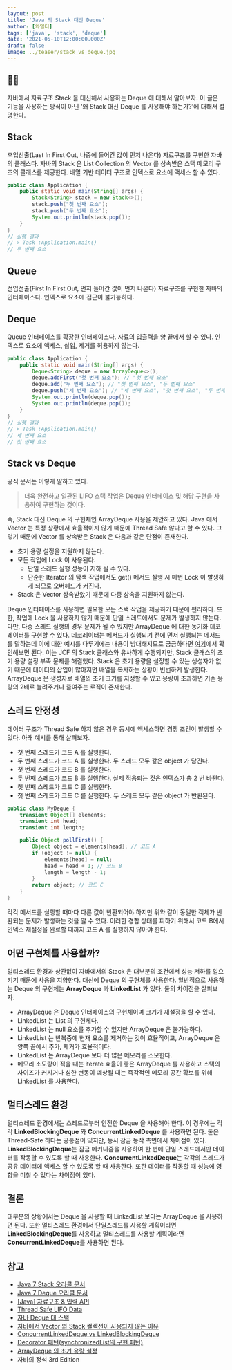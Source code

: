```yaml
---
layout: post
title: 'Java 의 Stack 대신 Deque'
author: [와일더]
tags: ['java', 'stack', 'deque']
date: '2021-05-10T12:00:00.000Z'
draft: false
image: ../teaser/stack_vs_deque.jpg
---
```


## 🤹‍♀️

자바에서 자료구조 Stack 을 대신해서 사용하는 Deque 에 대해서 알아보자. 이 글은 기능을 사용하는 방식이 아닌 '왜 Stack 대신 Deque 를 사용해야 하는가?'에 대해서 설명한다.

## Stack

후입선출(Last In First Out, 나중에 들어간 값이 먼저 나온다) 자료구조를 구현한 자바의 클래스다. 자바의 Stack 은 List Collection 의 Vector 를 상속받은 스택 메모리 구조의 클래스를 제공한다. 배열 기반 데이터 구조로 인덱스로 요소에 액세스 할 수 있다.

```java
public class Application {
    public static void main(String[] args) {
        Stack<String> stack = new Stack<>();
        stack.push("첫 번째 요소");
        stack.push("두 번째 요소");
        System.out.println(stack.pop());
    }
}   
// 실행 결과
// > Task :Application.main()
// 두 번째 요소
```

## Queue

선입선출(First In First Out, 먼저 들어간 값이 먼저 나온다) 자료구조를 구현한 자바의 인터페이스다. 인덱스로 요소에 접근이 불가능하다.

## Deque

Queue 인터페이스를 확장한 인터페이스다. 자료의 입출력을 양 끝에서 할 수 있다. 인덱스로 요소에 액세스, 삽입, 제거를 허용하지 않는다.

```java
public class Application {
    public static void main(String[] args) {
        Deque<String> deque = new ArrayDeque<>();
        deque.addFirst("첫 번째 요소"); // "첫 번째 요소"
        deque.add("두 번째 요소"); // "첫 번째 요소", "두 번째 요소"
        deque.push("세 번째 요소"); // "세 번째 요소", "첫 번째 요소", "두 번째 요소"
        System.out.println(deque.pop());
        System.out.println(deque.pop());
    }
}
// 실행 결과
// > Task :Application.main()
// 세 번째 요소
// 첫 번째 요소
```

## Stack vs Deque

공식 문서는 이렇게 말하고 있다.

> 더욱 완전하고 일관된 LIFO 스택 작업은 Deque 인터페이스 및 해당 구현을 사용하여 구현하는 것이다.

즉, Stack 대신 Deque 의 구현체인 ArrayDeque 사용을 제안하고 있다. Java 에서 Vector 는 특정 상황에서 효율적이지 않기 때문에 Thread Safe 않다고 할 수 있다. 그렇기 때문에 Vector 를 상속받은 Stack 은 다음과 같은 단점이 존재한다.

- 초기 용량 설정을 지원하지 않는다.
- 모든 작업에 Lock 이 사용된다.
  - 단일 스레드 실행 성능이 저하 될 수 있다.
  - 단순한 Iterator 의 탐색 작업에서도 get() 메서드 실행 시 매번 Lock 이 발생하게 되므로 오버헤드가 커진다.
- Stack 은 Vector 상속받았기 때문에 다중 상속을 지원하지 않는다.

Deque 인터페이스를 사용하면 필요한 모든 스택 작업을 제공하기 때문에 편리하다. 또한, 작업에 Lock 을 사용하지 않기 때문에 단일 스레드에서도 문제가 발생하지 않는다. 다만, 다중 스레드 실행의 경우 문제가 될 수 있지만 ArrayDeque 에 대한 동기화 데코레이터를 구현할 수 있다. 데코레이터는 메서드가 실행되기 전에 먼저 실행되는 메서드를 말하는데 이에 대한 예시를 다루기에는 내용이 방대해지므로 궁금하다면 [여기](https://effectiveprogramming.tistory.com/entry/Decorator-%ED%8C%A8%ED%84%B4synchronizedList%EC%9D%98-%EA%B5%AC%ED%98%84-%ED%8C%A8%ED%84%B4)에서 확인해보면 된다. 이는 JCF 의 Stack 클래스와 유사하게 수행되지만, Stack 클래스의 초기 용량 설정 부족 문제를 해결했다. Stack 은 초기 용량을 설정할 수 있는 생성자가 없기 때문에 데이터의 삽입이 많아지면 배열을 복사하는 상황이 빈번하게 발생한다. ArrayDeque 은 생성자로 배열의 초기 크기를 지정할 수 있고 용량이 초과하면 기존 용량의 2배로 늘려주거나 줄여주는 로직이 존재한다.

## 스레드 안정성

데이터 구조가 Thread Safe 하지 않은 경우 동시에 액세스하면 경쟁 조건이 발생할 수 있다. 아래 예시를 통해 살펴보자.

- 첫 번째 스레드가 코드 A 를 실행한다.
- 두 번째 스레드가 코드 A 를 실행한다. 두 스레드 모두 같은 object 가 담긴다.
- 첫 번째 스레드가 코드 B 를 실행한다.
- 두 번째 스레드가 코드 B 를 실행한다. 실제 적용되는 것은 인덱스가 총 2 번 바뀐다.
- 첫 번째 스레드가 코드 C 를 실행한다.
- 첫 번째 스레드가 코드 C 를 실행한다. 두 스레드 모두 같은 object 가 반환된다.

```java
public class MyDeque {
    transient Object[] elements;
    transient int head;
    transient int length;

    public Object pollFirst() {
        Object object = elements[head]; // 코드 A
        if (object != null) {
            elements[head] = null;
            head = head + 1; // 코드 B
            length = length - 1;
        }
        return object; // 코드 C
    }
}

```

각각 메서드를 실행할 때마다 다른 값이 반환되어야 하지만 위와 같이 동일한 객체가 반환되는 문제가 발생하는 것을 알 수 있다. 이러한 경합 상태를 피하기 위해서 코드 B에서 인덱스 재설정을 완료할 때까지 코드 A 를 실행하지 않아야 한다.

## 어떤 구현체를 사용할까?

멀티스레드 환경과 상관없이 자바에서의 Stack 은 대부분의 조건에서 성능 저하를 일으키기 때문에 사용을 지양한다. 대신에 Deque 의 구현체를 사용한다. 일반적으로 사용하는 Deque 의 구현체는 <b>ArrayDeque</b> 과 <b>LinkedList</b> 가 있다. 둘의 차이점을 살펴보자.

- ArrayDeque 은 Deque 인터페이스의 구현체이며 크기가 재설정을 할 수 있다.
- LinkedList 는 List 의 구현체다.
- LinkedList 는 null 요소를 추가할 수 있지만 ArrayDeque 은 불가능하다.
- LinkedList 는 반복중에 현재 요소를 제거하는 것이 효율적이고, ArrayDeque 은 양쪽 끝에서 추가, 제거가 효율적이다.
- LinkedList 는 ArrayDeque 보다 더 많은 메모리를 소모한다.
- 메모리 소모량이 적을 때는 iterate 효율이 좋은 ArrayDeque 를 사용하고 스택의 사이즈가 커지거나 심한 변동이 예상될 때는 즉각적인 메모리 공간 확보를 위해 LinkedList 를 사용한다. 

## 멀티스레드 환경

멀티스레드 환경에서는 스레드로부터 안전한 Deque 을 사용해야 한다. 이 경우에는 각각 <b>LinkedBlockingDeque</b> 와 <b>ConcurrentLinkedDeque</b> 를 사용하면 된다. 둘은 Thread-Safe 하다는 공통점이 있지만, 동시 잠금 동작 측면에서 차이점이 있다. <b>LinkedBlockingDeque</b>는 잠금 메커니즘을 사용하여 한 번에 단일 스레드에서만 데이터를 작동할 수 있도록 할 때 사용한다. <b>ConcurrentLinkedDeque</b>는 각각의 스레드가 공유 데이터에 액세스 할 수 있도록 할 때 사용한다. 또한 데이터를 작동할 때 성능에 영향을 미칠 수 있다는 차이점이 있다. 

## 결론

대부분의 상황에서는 Deque 을 사용할 때 LinkedList 보다는 ArrayDeque 을 사용하면 된다. 또한 멀티스레드 환경에서 단일스레드를 사용할 계획이라면 <b>LinkedBlockingDeque</b>를 사용하고 멀티스레드를 사용할 계획이라면 <b>ConcurrentLinkedDeque</b>를 사용하면 된다.

## 참고

- [Java 7 Stack 오라클 문서](https://docs.oracle.com/javase/7/docs/api/java/util/Stack.html)
- [Java 7 Deque 오라클 문서](https://docs.oracle.com/javase/7/docs/api/java/util/Deque.html)
- [[Java] 자료구조 & 입력 API](https://machine-geon.tistory.com/71)
- [Thread Safe LIFO Data](https://www.baeldung.com/java-lifo-thread-safe)
- [자바 Deque 대 스택](https://recordsoflife.tistory.com/222)
- [자바에서 Vector 와 Stack 컬렉션이 사용되지 않는 이유](https://aahc.tistory.com/8)
- [ConcurrentLinkedDeque vs LinkedBlockingDeque](https://stackoverflow.com/questions/19179046/concurrentlinkeddeque-vs-linkedblockingdeque)
- [Decorator 패턴(synchronizedList의 구현 패턴)](https://effectiveprogramming.tistory.com/entry/Decorator-%ED%8C%A8%ED%84%B4synchronizedList%EC%9D%98-%EA%B5%AC%ED%98%84-%ED%8C%A8%ED%84%B4)
- [ArrayDeque 의 초기 용량 설정](https://junghyungil.tistory.com/116)
- 자바의 정석 3rd Edition
